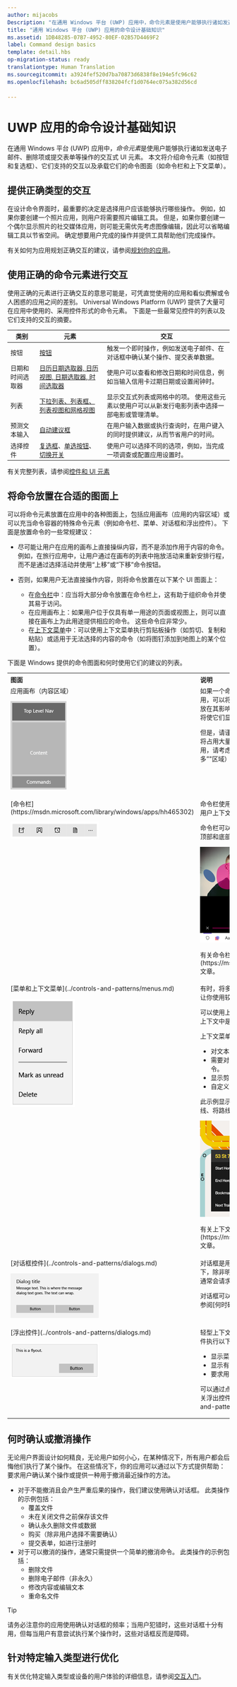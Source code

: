 ```yaml
---
author: mijacobs
Description: "在通用 Windows 平台 (UWP) 应用中，命令元素是使用户能够执行诸如发送电子邮件、删除项或提交表单等操作的交互式 UI 元素。"
title: "通用 Windows 平台 (UWP) 应用的命令设计基础知识"
ms.assetid: 1DB48285-07B7-4952-80EF-02B57D4469F2
label: Command design basics
template: detail.hbs
op-migration-status: ready
translationtype: Human Translation
ms.sourcegitcommit: a3924fef520d7ba70873d6838f8e194e5fc96c62
ms.openlocfilehash: bc6ad505dff838204fcf1d0764ec075a382d56cd

---
```


#  <a name="command-design-basics-for-uwp-apps"></a>UWP 应用的命令设计基础知识

<link rel="stylesheet" href="https://az835927.vo.msecnd.net/sites/uwp/Resources/css/custom.css"> 

在通用 Windows 平台 (UWP) 应用中，*命令元素*是使用户能够执行诸如发送电子邮件、删除项或提交表单等操作的交互式 UI 元素。 本文将介绍命令元素（如按钮和复选框）、它们支持的交互以及承载它们的命令图面（如命令栏和上下文菜单）。

## <a name="provide-the-right-type-of-interactions"></a>提供正确类型的交互


在设计命令界面时，最重要的决定是选择用户应该能够执行哪些操作。 例如，如果你要创建一个照片应用，则用户将需要照片编辑工具。 但是，如果你要创建一个偶尔显示照片的社交媒体应用，则可能无需优先考虑图像编辑，因此可以省略编辑工具以节省空间。 确定想要用户完成的操作并提供工具帮助他们完成操作。

有关如何为应用规划正确交互的建议，请参阅[规划你的应用](https://msdn.microsoft.com/library/windows/apps/hh465427.aspx)。

## <a name="use-the-right-command-element-for-the-interaction"></a>使用正确的命令元素进行交互


使用正确的元素进行正确交互的意思可能是，可凭直觉使用的应用和看似费解或令人困惑的应用之间的差别。 Universal Windows Platform (UWP) 提供了大量可在应用中使用的、采用控件形式的命令元素。 下面是一些最常见控件的列表以及它们支持的交互的摘要。

| 类别              | 元素                                                                                                                                                                                                            | 交互                                                                                                                                        |
|-----------------------|---------------------------------------------------------------------------------------------------------------------------------------------------------------------------------------------------------------------|----------------------------------------------------------------------------------------------------------------------------------------------------|
| 按钮               | [按钮](https://msdn.microsoft.com/library/windows/apps/hh465470)                                                                                                                                                     | 触发一个即时操作，例如发送电子邮件、在对话框中确认某个操作、提交表单数据。                                    |
| 日期和时间选取器 | [日历日期选取器, 日历视图, 日期选取器, 时间选取器](https://msdn.microsoft.com/library/windows/apps/hh465466)                                                                                                                 | 使用户可以查看和修改日期和时间信息，例如当输入信用卡过期日期或设置闹钟时。                   |
| 列表                 | [下拉列表、列表框、列表视图和网格视图](https://msdn.microsoft.com/library/windows/apps/mt186889)                                                                                                                                              | 显示交互式列表或网格中的项。 使用这些元素以使用户可以从新发行电影列表中选择一部电影或管理清单。 |
| 预测文本输入 | [自动建议框](https://msdn.microsoft.com/library/windows/apps/dn997762)                                                                                                                                                                    | 在用户输入数据或执行查询时，在用户键入的同时提供建议，从而节省用户的时间。                                                   |
| 选择控件    | [复选框](https://msdn.microsoft.com/library/windows/apps/hh700393)、[单选按钮](https://msdn.microsoft.com/library/windows/apps/hh700395)、[切换开关](https://msdn.microsoft.com/library/windows/apps/hh465475) | 使用户可以选择不同的选项，例如，当完成一项调查或配置应用设置时。                                      |

 

有关完整列表，请参阅[控件和 UI 元素](https://dev.windows.com/design/controls-patterns)

##  <a name="place-commands-on-the-right-surface"></a>将命令放置在合适的图面上


可以将命令元素放置在应用中的各种图面上，包括应用画布（应用的内容区域）或可以充当命令容器的特殊命令元素（例如命令栏、菜单、对话框和浮出控件）。 下面是放置命令的一些常规建议：

-   尽可能让用户在应用的画布上直接操纵内容，而不是添加作用于内容的命令。 例如，在旅行应用中，让用户通过在画布的列表中拖放活动来重新安排行程，而不是通过选择活动并使用“上移”或“下移”命令按钮。
-   否则，如果用户无法直接操作内容，则将命令放置在以下某个 UI 图面上：

    -   在[命令栏](https://msdn.microsoft.com/library/windows/apps/hh465302)中：应当将大部分命令放置在命令栏上，这有助于组织命令并使其易于访问。
    -   在应用画布上：如果用户位于仅具有单一用途的页面或视图上，则可以直接在画布上为此用途提供相应的命令。 这些命令应非常少。
    -   在[上下文菜单](https://msdn.microsoft.com/library/windows/apps/hh465308)中：可以使用上下文菜单执行剪贴板操作（如剪切、复制和粘贴）或适用于无法选择的内容的命令（如将图钉添加到地图上的某个位置）。

下面是 Windows 提供的命令图面和何时使用它们的建议的列表。

<table class="uwpd-top-aligned-table">

<tr class="header">
<th align="left">图面</th>
<th align="left">说明</th>
</tr>

<tr class="odd">
<td align="left" style="vertical-align: top">应用画布（内容区域）
<p><img src="images/content-area.png" alt="The content area of an app" /></p></td>

<td align="left" style="vertical-align: top;">如果一个命令非常重要，并且用户在完成核心方案时需要不断地使用，可以将其放在画布上（应用的内容区域）。 由于你可以将命令放在其影响的对象附近（或放在这些对象上），将命令放置在画布上将使它们显而易见，易于使用。
<p>但是，请谨慎选择放置在画布上的命令。 应用画布上具有过多命令将占用大量屏幕空间，可能会使用户不知所措。 如果命令不经常使用，请考虑将它放在另一个命令图面（例如菜单或命令栏的&quot;“更多”&quot;区域）中。</p></td>
</tr>

<tr class="even">
<td align="left" style="vertical-align: top;">[命令栏](https://msdn.microsoft.com/library/windows/apps/hh465302)
<p><img src="images/controls-appbar-icons-200.png" alt="Example of a command bar with icons" /></p></td>
<td align="left" style="vertical-align: top;">命令栏使用户能够轻松地访问操作。 可以使用命令栏来显示特定于用户上下文的命令或选项，例如照片选择或绘图模式。
<p>命令栏可以放置在屏幕顶部、屏幕底部，也可以同时放置在屏幕的顶部和底部。 此照片编辑应用的设计将显示内容区域和命令栏：</p>
<p><img src="images/commands-appcanvas-example.png" alt="A photo app" /></p>
<p>有关命令栏的详细信息，请参阅[命令栏指南](https://msdn.microsoft.com/library/windows/apps/hh465302)文章。</p></td>
</tr>

<tr class="odd">
<td align="left" style="vertical-align: top;">[菜单和上下文菜单](../controls-and-patterns/menus.md)
<p><img src="images/controls-contextmenu-singlepane.png" alt="Example of a single-pane context menu" /></p></td>
<td align="left" style="vertical-align: top;">有时，将多个命令归组到一个命令菜单中效率会更高一些。 菜单可让你使用较少的空间显示更多选项。 菜单可以包括交互式控件。
<p>可以使用上下文菜单快速访问常用操作并访问辅助命令（仅在某些上下文中是相关的）。</p>
<p>上下文菜单适用于以下类型的命令和命令应用场景：</p>
<ul>
<li>对文本选择执行如复制、剪切、粘贴、拼写检查等上下文操作。</li>
<li>需要对其执行操作但是无法选择或以其他方式指示的对象的命令。</li>
<li>显示剪贴板命令。</li>
<li>自定义命令。</li>
</ul>
<p>此示例显示了一个地铁应用的设计，该应用使用上下文菜单修改路线、将路线标记为书签或选择另一趟地铁。</p>
<p><img src="images/subway/uap-subway-ak-8in-dashboard-200.png" alt="A context menu in an subway app" /></p>
<p>有关上下文菜单的详细信息，请参阅[上下文菜单指南](https://msdn.microsoft.com/library/windows/apps/hh465308)文章。</p></td>
</tr>

<tr class="even">
<td align="left" style="vertical-align: top;">[对话框控件](../controls-and-patterns/dialogs.md)
<p><img src="images/controls-dialog-twobutton-200.png" alt="Example of a simple two-button dialog" /></p></td>
<td align="left" style="vertical-align: top;">对话框是用于提供上下文应用信息的模式 UI 覆盖。 在大部分情况下，除非明确取消对话框，否则它会阻止与应用窗口的交互，并且通常会请求用户执行某类操作。
<p>对话框可以中断，并且只应在某些情况下使用。 有关详细信息，请参阅[何时确认或撤消操作](#whentoconfirm)部分。</p></td>
</tr>

<tr class="odd">
<td align="left" style="vertical-align: top;">[浮出控件](../controls-and-patterns/dialogs.md)
<p><img src="images/controls-flyout-default-200.png" alt="Image of default flyout" /></p></td>
<td align="left" style="vertical-align: top;">轻型上下文弹出窗口，用于显示与用户操作相关的 UI。 使用浮出控件执行以下操作：
<p></p>
<ul>
<li>显示菜单。</li>
<li>显示有关某个项目的更多详细信息。</li>
<li>要求用户确认某个操作，而不阻止与应用的交互。</li>
</ul>
<p>可以通过点击或单击浮出控件之外的某个位置来取消浮出控件。 有关浮出控件的详细信息，请参阅 [对话框和浮出控件](../controls-and-patterns/dialogs.md) 一文。</p></td>
</tr>
</table>

 

## <a name="when-to-confirm-or-undo-actions"></a>何时确认或撤消操作


无论用户界面设计如何精良，无论用户如何小心，在某种情况下，所有用户都会后悔他们执行了某个操作。 在这些情况下，你的应用可以通过以下方式提供帮助：要求用户确认某个操作或提供一种用于撤消最近操作的方法。

-   对于不能撤消且会产生严重后果的操作，我们建议使用确认对话框。 此类操作的示例包括：
    -   覆盖文件
    -   未在关闭文件之前保存该文件
    -   确认永久删除文件或数据
    -   购买（除非用户选择不需要确认）
    -   提交表单，如进行注册时
-   对于可以撤消的操作，通常只需提供一个简单的撤消命令。 此类操作的示例包括：
    -   删除文件
    -   删除电子邮件（非永久）
    -   修改内容或编辑文本
    -   重命名文件

> [!TIP]
> 请务必注意你的应用使用确认对话框的频率；当用户犯错时，这些对话框十分有用，但每当用户有意尝试执行某个操作时，这些对话框反而是障碍。

 

##  <a name="optimize-for-specific-input-types"></a>针对特定输入类型进行优化


有关优化特定输入类型或设备的用户体验的详细信息，请参阅[交互入门](../input-and-devices/input-primer.md)。




 

 







<!--HONumber=Dec16_HO2-->


